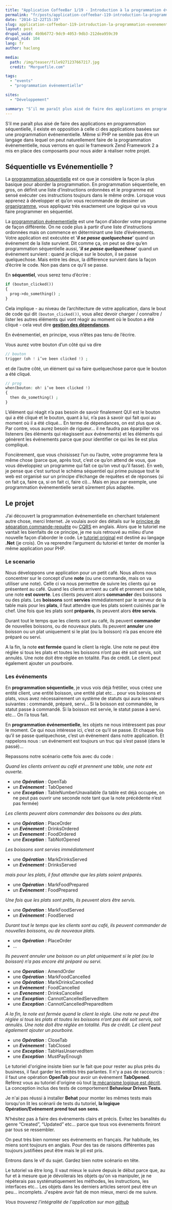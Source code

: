 ```yaml
---
title: "Application CoffeeBar 1/19 - Introduction à la programmation événementielle"
permalink: "fr/posts/application-coffeebar-119-introduction-la-programmation-evenementielle.html"
date: "2014-12-22T15:39"
slug: application-coffeebar-119-introduction-la-programmation-evenementielle
layout: post
drupal_uuid: 4b9b6772-9dc9-4053-9db3-212dea959c39
drupal_nid: 104
lang: fr
author: haclong

media:
  path: /img/teaser/file9271237667217.jpg
  credit: "Morguefile.com"

tags:
  - "events"
  - "programmation événementielle"

sites:
  - "Développement"

summary: "S’il me paraît plus aisé de faire des applications en programmation séquentielle, il existe en opposition à celle ci des applications basées sur une programmation événementielle. Même si PHP ne semble pas être un langage dans lequel on peut naturellement faire de la programmation événementielle, nous verrons en quoi le framework Zend Framework 2 a mis en place des composants pour nous aider à réaliser notre projet."
---
```


S’il me paraît plus aisé de faire des applications en programmation séquentielle, il existe en opposition à celle ci des applications basées sur une programmation événementielle. Même si PHP ne semble pas être un langage dans lequel on peut naturellement faire de la programmation événementielle, nous verrons en quoi le framework Zend Framework 2 a mis en place des composants pour nous aider à réaliser notre projet.

## Séquentielle vs Evénementielle ?

La <a href="http://fr.wikipedia.org/wiki/Programmation_s%C3%A9quentielle" target="_blank">programmation séquentielle</a> est ce que je considère la façon la plus basique pour aborder la programmation. En programmation séquentielle, en gros, on définit une liste d’instructions ordonnées et le programme est sensé exécuter ces instructions toujours dans le même ordre. Lorsque vous apprenez à développer et qu’on vous recommande de dessiner un <a href="http://upload.wikimedia.org/wikipedia/commons/thumb/2/29/Pstricks_exo_organigramme_simple.png/220px- Pstricks_exo_organigramme_simple.png" target="_blank">organigramme</a>, vous appliquez très exactement une logique qui va vous faire programmer en séquentiel.

La <a href="http://fr.wikipedia.org/wiki/Programmation_%C3%A9v%C3%A9nementielle" target="_blank">programmation événementielle</a> est une façon d’aborder votre programme de façon différente. On ne code plus à partir d’une liste d’instructions ordonnées mais on commence en déterminant une liste d’événements. Votre application est exécutée et '***il se passe quelquechose***' quand un événement de la liste survient. Dit comme ça, on peut se dire qu’en programmation séquentielle aussi, '***il se passe quelquechose***' quand un événement survient : quand je clique sur le bouton, il se passe quelquechose. Mais entre les deux, la différence survient dans la façon d’écrire le code. Non pas dans ce qu’il se passe.

En **séquentiel**, vous serez tenu d’écrire :

```php
if (bouton_clicked())
{
  prog->do_something() ;
}
```

Cela implique - au niveau de l’architecture de votre application, dans le bout de code qui dit `(bouton_clicked())`, vous allez devoir charger / connaître / lister les autres éléments qui vont réagir au moment où le bouton a été cliqué - cela veut dire <u>**gestion des dépendances**</u>.

En événementiel, en principe, vous n’êtes pas tenu de l’écrire.

Vous aurez votre bouton d’un côté qui va dire

```php
// bouton
trigger (oh ! i’ve been clicked !) ;
```

et de l’autre côté, un élément qui va faire quelquechose parce que le bouton a été cliqué.

```php
// prog
when(bouton: oh! i’ve been clicked !)
{
  then do_something() ;
}
```

L’élément qui réagit n’a pas besoin de savoir finalement QUI est le bouton qui a été cliqué et le bouton, quant à lui, n’a pas à savoir qui fait quoi au moment où il a été cliqué… En terme de dépendances, on est plus que ok. Par contre, vous aurez besoin de rigueur… il ne faudra pas éparpiller vos listeners (les éléments qui réagissent aux événements) et les éléments qui génèrent les événements parce que pour identifier ce qui les lie est plus compliqué.

Foncièrement, que vous choisissez l’un ou l’autre, votre programme fera la même chose (parce que, après tout, c’est ce qu’on attend de vous, que vous développiez un programme qui fait ce qu’on veut qu’il fasse). En web, je pense que c’est surtout le schéma séquentiel qui prime puisque tout le web est organisé sur un principe d’échange de requêtes et de réponses (si on fait ça, faire ça, si on fait ci, faire ci)... Mais en jeux par exemple, une programmation événementielle serait sûrement plus adaptée.

## Le projet

J’ai découvert la programmation événementielle en cherchant totalement autre chose, merci Internet. Je voulais avoir des détails sur le <a href="http://fr.wikipedia.org/wiki/Transparence_r%C3%A9f%C3%A9rentielle#Principe_de_s.C3.A9paration_commande-requ.C3.AAte" target="_blank">principe de séparation commande-requête</a> ou <a href="http://en.wikipedia.org/wiki/Command%E2%80%93query_separation#Command_Query_Responsibility_Segregation" target="_blank">CQRS</a> en anglais. Alors que le tutoriel me vantait les bienfaits de ce principe, je me suis retrouvé au milieu d’une nouvelle façon d’aborder le code. Le <a href="http://www.cqrs.nu/tutorial/cs/01-design" target="_blank">tutoriel original</a> est destiné au langage **.Net** (je crois). On va reprendre l’argument du tutoriel et tenter de monter la même application pour PHP.

### Le scenario

Nous développons une application pour un petit café. Nous allons nous concentrer sur le concept d’une **note** (ou une commande, mais on va utiliser une note). Celle ci va nous permettre de suivre les clients qui se présentent au café. Quand les clients arrivent au café et prennent une table, une note **est ouverte**. Les clients peuvent alors **commander** des boissons ou des plats. Les **boissons** sont **servies** immédiatement par le serveur de la table mais pour les **plats**, il faut attendre que les plats soient cuisinés par le chef. Une fois que les plats sont **préparés**, ils peuvent alors **être servis**.

Durant tout le temps que les clients sont au café, ils peuvent **commander** de nouvelles boissons, ou de nouveaux plats. Ils peuvent **annuler** une boisson ou un plat uniquement si le plat (ou la boisson) n’a pas encore été préparé ou servi.

A la fin, la note **est fermée** quand le client la règle. Une note ne peut être réglée si tous les plats et toutes les boissons n’ont pas été soit servis, soit annulés. Une note doit être réglée en totalité. Pas de crédit. Le client peut également ajouter un pourboire.

### Les événements

En **programmation séquentielle**, je vous vois déjà frétiller, vous créez une entité client, une entité boisson, une entité plat etc… pour vos boissons et plats, vous avez nécessairement un système de statuts qui aura les valeurs suivantes : commandé, préparé, servi… Si la boisson est commandée, le statut passe à commandé. Si la boisson est servie, le statut passe à servi. etc… On l’a tous fait.

En **programmation événementielle**, les objets ne nous intéressent pas pour le moment. Ce qui nous intéresse ici, c’est ce qu’il se passe. Et chaque fois qu’il se passe quelquechose, c’est un événement dans notre application. Et rappelons nous : un événement est toujours un truc qui s’est passé (dans le passé)...

Repassons notre scénario cette fois avec du code :

*Quand les clients arrivent au café et prennent une table, une note est ouverte.*

- une ***Opération*** : OpenTab
- un ***Evénement*** : TabOpened
- une ***Exception*** : TableNumberUnavailable (la table est déjà occupée, on ne peut pas ouvrir une seconde note tant que la note précédente n’est pas fermée)

*Les clients peuvent alors commander des boissons ou des plats.*

- une ***Opération*** : PlaceOrder
- un ***Evénement*** : DrinksOrdered
- un ***Evenement*** : FoodOrdered
- une ***Exception*** : TabNotOpened

*Les boissons sont servies immédiatement*

- une ***Opération*** : MarkDrinksServed
- un ***Evénement*** : DrinksServed

*mais pour les plats, il faut attendre que les plats soient préparés.*

- une ***Opération*** : MarkFoodPrepared
- un ***Evénement*** : FoodPrepared

*Une fois que les plats sont prêts, ils peuvent alors être servis.*

- une ***Opération*** : MarkFoodServed
- un ***Evénement*** : FoodServed

*Durant tout le temps que les clients sont au café, ils peuvent commander de nouvelles boissons, ou de nouveaux plats.*

- une ***Opération*** : PlaceOrder
- ...

*Ils peuvent annuler une boisson ou un plat uniquement si le plat (ou la boisson) n’a pas encore été préparé ou servi.*

- une ***Operation*** : AmendOrder
- une ***Opération*** : MarkFoodCancelled
- une ***Opération*** : MarkDrinksCancelled
- un ***Evénement*** : FoodCancelled
- un ***Evenement*** : DrinksCancelled
- une ***Exception*** : CannotCancelledServedItem
- une ***Exception*** : CannotCancelledPreparedItem

*A la fin, la note est fermée quand le client la règle. Une note ne peut être réglée si tous les plats et toutes les boissons n’ont pas été soit servis, soit annulés. Une note doit être réglée en totalité. Pas de crédit. Le client peut également ajouter un pourboire.*

- une ***Opération*** : CloseTab
- un ***Evénement*** : TabClosed
- une ***Exception*** : TabHasUnservedItem
- une ***Exception*** : MustPayEnough

Le tutoriel d'origine insiste bien sur le fait que pour rester au plus près du business, il faut garder les entités très parlantes. Il n'y a pas de raccourcis : il faut une opération **OpenTab** pour avoir un événement **TabOpened**. Reférez vous au tutoriel d'origine où tout <a href="http://cqrs.nu/tutorial/cs/02-domain-logic" target="_blank">le mécanisme logique est décrit</a>. La conception inclus des tests de comportement **Behaviour Driven Tests.**

Je n'ai pas réussi à installer **Behat** pour monter les mêmes tests mais lorsqu'on lit les scénarii de tests du tutoriel, **la logique Opération/Evénement prend tout son sens.**

N’hésitez pas à faire des événements clairs et précis. Evitez les banalités du genre “Created”, “Updated” etc… parce que tous vos évenements finiront par tous se ressembler.

On peut très bien nommer ses événements en français. Par habitude, les miens sont toujours en anglais. Pour des tas de raisons différentes pas toujours justifiées peut être mais le pli est pris.

Entrons dans le vif du sujet. Gardez bien notre scénario en tête.

Le tutoriel va être long. Il vaut mieux le suivre depuis le début parce que, au fur et à mesure que je dévoilerais les objets qu'on va manipuler, je ne répèterais pas systématiquement les méthodes, les instructions, les interfaces etc... Les objets dans les derniers articles seront peut être un peu... incomplets. J'espère avoir fait de mon mieux, merci de me suivre.

*Vous trouverez l'intégralité de l'application sur mon <a href="https://github.com/haclong/coffeebar" target="_blank">github</a>*
